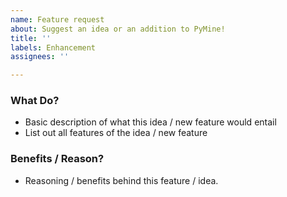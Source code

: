 ```yaml
---
name: Feature request
about: Suggest an idea or an addition to PyMine!
title: ''
labels: Enhancement
assignees: ''

---
```


### What Do?
- Basic description of what this idea / new feature would entail
- List out all features of the idea / new feature

### Benefits / Reason?
- Reasoning / benefits behind this feature / idea.
